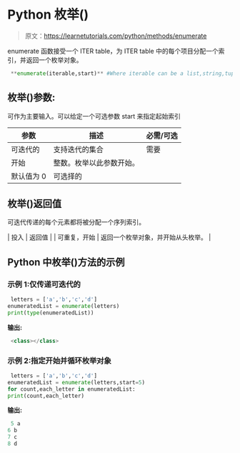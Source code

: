 # Python 枚举()

> 原文：<https://learnetutorials.com/python/methods/enumerate>

enumerate 函数接受一个 ITER table，为 ITER table 中的每个项目分配一个索引，并返回一个枚举对象。

```py
 **enumerate(iterable,start)** #Where iterable can be a list,string,tuple, dictionary,set etc 

```

## 枚举()参数:

可作为主要输入。可以给定一个可选参数 start 来指定起始索引

| 参数 | 描述 | 必需/可选 |
| --- | --- | --- |
| 可迭代的 | 支持迭代的集合 | 需要 |
| 开始 | 整数。枚举以此参数开始。
默认值为 0 | 可选择的 |

## 枚举()返回值

可迭代传递的每个元素都将被分配一个序列索引。

| 投入 | 返回值 |
| 可重复，开始 | 返回一个枚举对象，并开始从头枚举。 |

## Python 中枚举()方法的示例

### 示例 1:仅传递可迭代的

```py
 letters = ['a','b','c','d'] 
enumeratedList = enumerate(letters) 
print(type(enumeratedList)) 

```

**输出:**

```py
 <class></class> 
```

### 示例 2:指定开始并循环枚举对象

```py
 letters = ['a','b','c','d']
enumeratedList = enumerate(letters,start=5) 
for count,each_letter in enumeratedList:
print(count,each_letter) 

```

**输出:**

```py
 5 a
6 b
7 c
8 d 
```